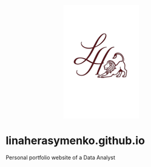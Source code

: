 <p align="center">
  <img src="logo.png" alt="Lina Herasymenko logo" width="200"/>
</p>


# linaherasymenko.github.io
Personal portfolio website of a Data Analyst
